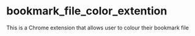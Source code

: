 # bookmark_file_color_extention
This is a Chrome extension that allows user to colour their bookmark file
